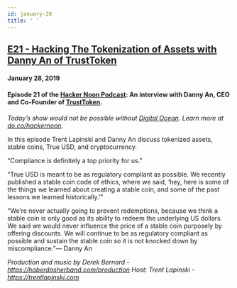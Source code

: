 ```yaml
---
id: january-28
title: ' '
---
```


<h2><a href="https://podcast.hackernoon.com/e/hacking-the-tokenization-of-assets-with-danny-an-of-trusttoken/">E21 - Hacking The Tokenization of Assets with Danny An of TrustToken</a></h2>
<h4>January 28, 2019</h4>

<h4><strong>Episode 21 of the <a href="https://podcast.hackernoon.com/">Hacker Noon Podcast</a>: An interview with Danny An, CEO and Co-Founder of <a href="https://www.trusttoken.com/">TrustToken</a>.</strong></h4>

<p>
<em>Today’s show would not be possible without <a href="https://do.co/2TTnFCL">Digital Ocean</a>. Learn more at <a href="https://do.co/2TTnFCL">do.co/hackernoon</a>.</em>
</p>
In this episode Trent Lapinski and Danny An discuss tokenized assets, stable coins, True USD, and cryptocurrency.
<p>
“Compliance is definitely a top priority for us.”
</p>
“True USD is meant to be as regulatory compliant as possible. We recently published a stable coin code of ethics, where we said, ‘hey, here is some of the things we learned about creating a stable coin, and some of the past lessons we learned historically.’”
<p>
“We’re never actually going to prevent redemptions, because we think a stable coin is only good as its ability to redeem the underlying US dollars. We said we would never influence the price of a stable coin purposely by offering discounts. We will continue to be as regulatory compliant as possible and sustain the stable coin so it is not knocked down by miscompliance.”— Danny An
</p>
<em>Production and music by Derek Bernard - <a href="https://haberdasherband.com/production">https://haberdasherband.com/production</a></em>
<em>Host: Trent Lapinski - <a href="https://www.youtube.com/redirect?q=https%3A%2F%2Ftrentlapinski.com&event=video_description&v=qKq-hi-AoH8&redir_token=yl-d2oX1VrQZk4haKt1ozUL9Q8l8MTU1MjUwNjc2OUAxNTUyNDIwMzY5">https://trentlapinski.com</a></em>